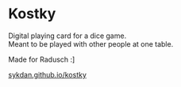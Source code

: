 # Kostky

Digital playing card for a dice game.  
Meant to be played with other people at one table.  

Made for Radusch :]

[sykdan.github.io/kostky](https://sykdan.github.io/kostky)

